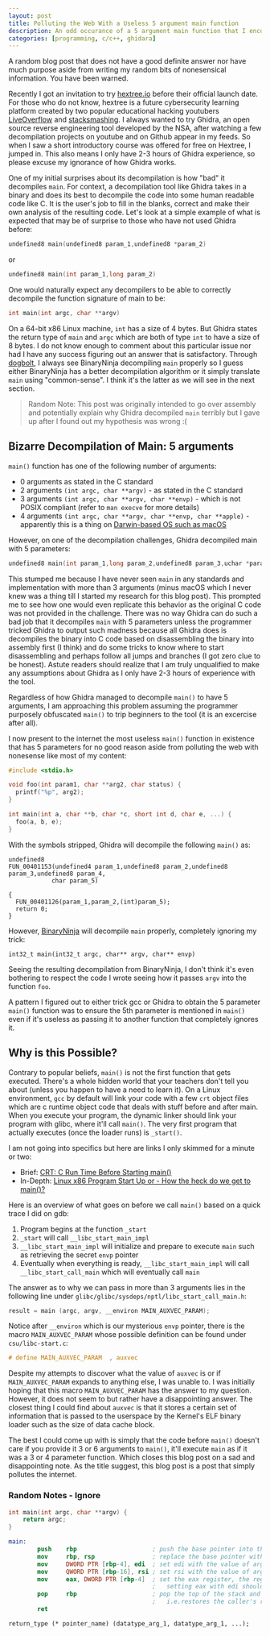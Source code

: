```yaml
---
layout: post
title: Polluting the Web With a Useless 5 argument main function
description: An odd occurance of a 5 argument main function that I encountered during decompilation and the efforts to replicate the result
categories: [programming, c/c++, ghidara]
---
```


A random blog post that does not have a good definite answer nor have much purpose aside from writing my random bits of nonesensical information. 
You have been warned.

Recently I got an invitation to try [hextree.io](https://www.hextree.io/) before their official launch date. For those who do not know,
hextree is a future cybersecurity learning platform created by two popular educational hacking youtubers [LiveOverflow](https://www.youtube.com/liveoverflow) 
and [stacksmashing](https://www.youtube.com/stacksmashing). I always wanted to try Ghidra, an open source reverse engineering tool developed by 
the NSA, after watching a few decompilation projects on youtube and on Github appear in my feeds. So when I saw a short introductory course 
was offered for free on Hextree, I jumped in. This also means I only have 2-3 hours of Ghidra experience, so please excuse my ignorance of 
how Ghidra works.

One of my initial surprises about its decompilation is how "bad" it decompiles `main`.
For context, a decompilation tool like Ghidra takes in a binary and does its best to decompile the code into some human readable code like C. It is the user's job to fill in the blanks, correct and 
make their own analysis of the resulting code. Let's look at a simple example of what is expected that may be of surprise to those who have 
not used Ghidra before:

```c
undefined8 main(undefined8 param_1,undefined8 *param_2)
```

or 

```c
undefined8 main(int param_1,long param_2)
```

One would naturally expect any decompilers to be able to correctly decompile the function signature of main to be:

```c
int main(int argc, char **argv)
```

On a 64-bit x86 Linux machine, `int` has a size of 4 bytes. But Ghidra states the return type of `main` and `argc` which are both of type `int` 
to have a size of 8 bytes. I do not know enough to comment about this particular issue nor had I have any success figuring out an answer that 
is satisfactory. Through [dogbolt](dogbolt.org), I always see BinaryNinja decompiling `main` properly so I guess either BinaryNinja has a 
better decompilation algorithm or it simply translate `main` using "common-sense". I think it's the latter as we will see in the next section.

> Random Note: This post was originally intended to go over assembly and potentially explain why Ghidra decompiled `main` terribly but I 
gave up after I found out my hypothesis was wrong :(

## Bizarre Decompilation of Main: 5 arguments

`main()` function has one of the following number of arguments:
* 0 arguments as stated in the C standard
* 2 arguments `(int argc, char **argv)` - as stated in the C standard
* 3 arguments `(int argc, char **argv, char **envp)` - which is not POSIX compliant (refer to `man execve` for more details)
* 4 arguments `(int argc, char **argv, char **envp, char **apple)` - apparently this is a thing on [Darwin-based OS such as macOS](https://en.wikipedia.org/wiki/Entry_point)

However, on one of the decompilation challenges, Ghidra decompiled main with 5 parameters:

```c
undefined8 main(int param_1,long param_2,undefined8 param_3,uchar *param_4,size_t param_5)
```

This stumped me because I have never seen `main` in any standards and implementation with more than 3 arguments (minus macOS which 
I never knew was a thing till I started my research for this blog post). 
This prompted me to see how one would even replicate this behavior as the original C code was not provided in the challenge.
There was no way Ghidra can do such a bad job that it decompiles `main` with 5 parameters unless the programmer tricked Ghidra 
to output such madness because all Ghidra does is decompiles the binary into C code based on disassembling the binary into assembly 
first (I think) and do some tricks to know where to start disassembling and perhaps follow all jumps and branches 
(I got zero clue to be honest). Astute readers should realize that I am truly unqualified to make any assumptions about Ghidra 
as I only have 2-3 hours of experience with the tool.

Regardless of how Ghidra managed to decompile `main()` to have 5 arguments, I am approaching this problem assuming the 
programmer purposely obfuscated `main()` to trip beginners to the tool (it is an excercise after all).

I now present to the internet the most useless `main()` function in existence that has 5 parameters for no good reason aside 
from polluting the web with nonesense like most of my content:

```c
#include <stdio.h>

void foo(int param1, char **arg2, char status) {
  printf("%p", arg2);
}

int main(int a, char **b, char *c, short int d, char e, ...) {
  foo(a, b, e);
}
```

With the symbols stripped, Ghidra will decompile the following `main()` as:
```
undefined8
FUN_00401153(undefined4 param_1,undefined8 param_2,undefined8 param_3,undefined8 param_4,
            char param_5)

{
  FUN_00401126(param_1,param_2,(int)param_5);
  return 0;
}
```

However, [BinaryNinja](https://dogbolt.org/?id=74e519e9-b8b6-4b70-bd06-bbe500b07833#BinaryNinja=75) will decompile `main` properly, completely ignoring my trick:
```
int32_t main(int32_t argc, char** argv, char** envp)
```
Seeing the resulting decompilation from BinaryNinja, I don't think it's even bothering to respect the code I wrote seeing how it passes `argv` 
into the function `foo`.

A pattern I figured out to either trick gcc or Ghidra to obtain the 5 parameter `main()` function was to ensure the 
5th parameter is mentioned in `main()` even if it's useless as passing it to another function that completely ignores it.

## Why is this Possible?

Contrary to popular beliefs, `main()` is not the first function that gets executed. There's a whole hidden world that your teachers don't tell 
you about (unless you happen to have a need to learn it). On a Linux environment, `gcc` by default will link your code with a few `crt` object 
files which are c runtime object code that deals with stuff before and after main. When you execute your program, the dynamic linker should 
link your program with glibc, where it'll call `main()`. The very first program that actually executes (once the loader runs) is `_start()`.

I am not going into specifics but here are links I only skimmed for a minute or two: 
* Brief: [CRT: C Run Time Before Starting main()](https://www.vishalchovatiya.com/posts/crt-run-time-before-starting-main/)
* In-Depth: [Linux x86 Program Start Up or - How the heck do we get to main()? ](http://dbp-consulting.com/tutorials/debugging/linuxProgramStartup.html)

Here is an overview of what goes on before we call `main()` based on a quick trace I did on gdb:
1. Program begins at the function `_start` 
2. `_start` will call `__libc_start_main_impl`
3. `__libc_start_main_impl` will initialize and prepare to execute `main` such as retrieving the secret `envp` pointer
4. Eventually when everything is ready, `__libc_start_main_impl` will call `__libc_start_call_main` which will eventually call `main`

The answer as to why we can pass in more than 3 arguments lies in the following line under `glibc/glibc/sysdeps/nptl/libc_start_call_main.h`:
```c
result = main (argc, argv, __environ MAIN_AUXVEC_PARAM);
```

Notice after `__environ` which is our mysterious `envp` pointer, there is the macro `MAIN_AUXVEC_PARAM` whose possible definition can be found 
under `csu/libc-start.c`:

```c
# define MAIN_AUXVEC_PARAM	, auxvec
```

Despite my attempts to discover what the value of `auxvec` is or if `MAIN_AUXVEC_PARAM` expands to anything else, I was unable to. I was 
initially hoping that this macro `MAIN_AUXVEC_PARAM` has the answer to my question. However, it does not seem to but rather have a 
disappointing answer. The closest thing I could find about `auxvec` is that it stores a certain set of information that is passed to the 
userspace by the Kernel's ELF binary loader such as the size of data cache block.

The best I could come up with is simply that the code before `main()` doesn't care if you provide it 3 or 6 arguments to `main()`, it'll 
execute `main` as if it was a 3 or 4 parameter function. Which closes this blog post on a sad and disappointing note. 
As the title suggest, this blog post is a post that simply pollutes the internet.

### Random Notes - Ignore

```c
int main(int argc, char **argv) {
    return argc;
}
```

```nasm
main:
        push    rbp                     ; push the base pointer into the stack
        mov     rbp, rsp                ; replace the base pointer with the current stack pointer
        mov     DWORD PTR [rbp-4], edi  ; set edi with the value of argc
        mov     QWORD PTR [rbp-16], rsi ; set rsi with the value of argv (the 2nd argument)
        mov     eax, DWORD PTR [rbp-4]  ; set the eax register, the register that will hold the return value with argc 
                                        ;   setting eax with edi should also be valid I think 
        pop     rbp                     ; pop the top of the stack and store it to rbp register
                                        ;   i.e.restores the caller's rbp
        ret
```

```
return_type (* pointer_name) (datatype_arg_1, datatype_arg_1, ...);
```

